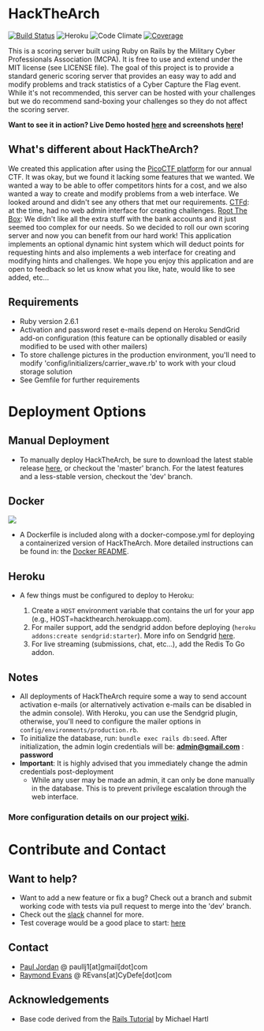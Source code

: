 HackTheArch 
===========

[![Build Status](https://travis-ci.org/mcpa-stlouis/hack-the-arch.svg?branch=master)](https://travis-ci.org/mcpa-stlouis/hack-the-arch)
![Heroku](https://heroku-badge.herokuapp.com/?app=hackthearch&svg=1)
![Code Climate](https://codeclimate.com/github/mcpa-stlouis/hack-the-arch/badges/gpa.svg)
[![Coverage](https://coveralls.io/repos/github/mcpa-stlouis/hack-the-arch/badge.svg)](https://coveralls.io/github/mcpa-stlouis/hack-the-arch)

This is a scoring server built using Ruby on Rails by the Military Cyber
Professionals Association (MCPA).  It is free to use and extend under the MIT
license (see LICENSE file).  The goal of this project is to provide a standard
generic scoring server that provides an easy way to add and modify problems and
track statistics of a Cyber Capture the Flag event.  While it's not
recommended, this server can be hosted with your challenges but we do recommend
sand-boxing your challenges so they do not affect the scoring server.

**Want to see it in action?  Live Demo hosted
[here](https://hackthearch.herokuapp.com) and screenshots [here](https://github.com/mcpa-stlouis/hack-the-arch/wiki/Screenshots)!**

What's different about HackTheArch?
-----------------------------------
We created this application after using the [PicoCTF
platform](https://github.com/picoCTF/picoCTF-Platform-2) for our annual CTF.
It was okay, but we found it lacking some features that we wanted.  We wanted a
way to be able to offer competitors hints for a cost, and we also wanted a way
to create and modify problems from a web interface.  We looked around and
didn't see any others that met our requirements.
[CTFd](https://github.com/isislab/CTFd): at the time, had no web admin interface 
for creating challenges.  [Root The Box](https://github.com/moloch--/RootTheBox):
We didn't like all the extra stuff with the bank accounts and it just seemed too
complex for our needs.  So we decided to roll our own scoring server and now you
can benefit from our hard work!  This application implements an optional dynamic
hint system which will deduct points for requesting hints and also implements a
web interface for creating and modifying hints and challenges.  We hope you
enjoy this application and are open to feedback so let us know what you like,
hate, would like to see added, etc...

Requirements
------------
* Ruby version 2.6.1
* Activation and password reset e-mails depend on Heroku SendGrid add-on
  configuration (this feature can be optionally disabled or easily modified to
  be used with other mailers)
* To store challenge pictures in the production environment, you'll need to
  modify 'config/initializers/carrier\_wave.rb' to work with your cloud storage
  solution
* See Gemfile for further requirements

Deployment Options
==================
Manual Deployment
-----------------
* To manually deploy HackTheArch, be sure to download the latest stable release 
  [here](https://github.com/mcpa-stlouis/hack-the-arch/releases), or checkout
  the 'master' branch.  For the latest features and a less-stable version,
  checkout the 'dev' branch.  

Docker 
------
[![](https://images.microbadger.com/badges/image/paullj1/hackthearch.svg)](https://microbadger.com/images/paullj1/hackthearch)

* A Dockerfile is included along with a docker-compose.yml for deploying a
  containerized version of HackTheArch.  More detailed instructions can be
  found in: the [Docker README](https://github.com/mcpa-stlouis/hack-the-arch/blob/master/DOCKER_README.md).

Heroku
------
* A few things must be configured to deploy to Heroku:

  1.  Create a `HOST` environment variable that contains the url for your app
      (e.g., HOST=hackthearch.herokuapp.com).
  2.  For mailer support, add the sendgrid addon before deploying (`heroku
      addons:create sendgrid:starter`).  More info on Sendgrid
      [here](https://devcenter.heroku.com/articles/getting-started-with-ruby#set-up).
  3.  For live streaming (submissions, chat, etc...), add the Redis To Go
      addon.
  
Notes
-----
* All deployments of HackTheArch require some a way to send account activation
  e-mails (or alternatively activation e-mails can be disabled in the admin
  console).  With Heroku, you can use the Sendgrid plugin, otherwise, you'll
  need to configure the mailer options in `config/environments/production.rb`.
* To initialize the database, run: `bundle exec rails db:seed`.  After
  initialization, the admin login credentials will be: **admin@gmail.com** :
  **password**
* **Important**: It is highly advised that you immediately change the admin
  credentials post-deployment
  * While any user may be made an admin, it can only be done manually in the
    database.  This is to prevent privilege escalation through the web interface.

### More configuration details on our project [wiki](https://github.com/mcpa-stlouis/hack-the-arch/wiki).

Contribute and Contact
======================
Want to help?
-------------
* Want to add a new feature or fix a bug? Check out a branch and submit working
  code with tests via pull request to merge into the 'dev' branch.
* Check out the [slack](https://hack-the-arch.slack.com) channel for more.
* Test coverage would be a good place to start: [here](coverage/index.html)

Contact
-------
* [Paul Jordan](http://paullj1.com) @ paullj1[at]gmail[dot]com
* [Raymond Evans](http://CyDefe.com) @ REvans[at]CyDefe[dot]com

Acknowledgements
----------------
* Base code derived from the [Rails Tutorial](http://railstutorial.org) by
  Michael Hartl
